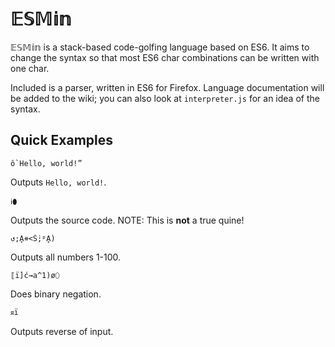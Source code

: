 # 𝔼𝕊𝕄𝕚𝕟
𝔼𝕊𝕄𝕚𝕟 is a stack-based code-golfing language based on ES6. It aims to change the syntax so that most ES6 char combinations can be written with one char.

Included is a parser, written in ES6 for Firefox. Language documentation will be added to the wiki; you can also look at `interpreter.js` for an idea of the syntax.
## Quick Examples
```
ô`Hello, world!”
```
Outputs `Hello, world!`.

```
ℹ⬮
```
Outputs the source code. NOTE: This is **not** a true quine!

```
↺;Ḁ⧺<Ṥ;ᵖḀ)
```
Outputs all numbers 1-100.
```
⟦ï]ć⇝a^1)ø⬯
```
Does binary negation.
```
ᴙï
```
Outputs reverse of input.